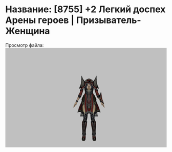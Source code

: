 # Название: [8755] +2 Легкий доспех Арены героев | Призыватель-Женщина

Просмотр файла:
![p090031.png](p090031.png)